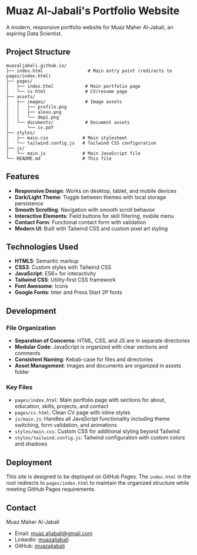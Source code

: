 # Muaz Al-Jabali's Portfolio Website

A modern, responsive portfolio website for Muaz Maher Al-Jabali, an aspiring Data Scientist.

## Project Structure

```
muazaljabali.github.io/
├── index.html                 # Main entry point (redirects to pages/index.html)
├── pages/
│   ├── index.html            # Main portfolio page
│   └── cv.html               # CV/resume page
├── assets/
│   ├── images/               # Image assets
│   │   ├── profile.png
│   │   ├── alexu.png
│   │   └── depi.png
│   └── documents/            # Document assets
│       └── cv.pdf
├── styles/
│   ├── main.css             # Main stylesheet
│   └── tailwind.config.js   # Tailwind CSS configuration
├── js/
│   └── main.js              # Main JavaScript file
└── README.md                # This file
```

## Features

- **Responsive Design**: Works on desktop, tablet, and mobile devices
- **Dark/Light Theme**: Toggle between themes with local storage persistence
- **Smooth Scrolling**: Navigation with smooth scroll behavior
- **Interactive Elements**: Field buttons for skill filtering, mobile menu
- **Contact Form**: Functional contact form with validation
- **Modern UI**: Built with Tailwind CSS and custom pixel art styling

## Technologies Used

- **HTML5**: Semantic markup
- **CSS3**: Custom styles with Tailwind CSS
- **JavaScript**: ES6+ for interactivity
- **Tailwind CSS**: Utility-first CSS framework
- **Font Awesome**: Icons
- **Google Fonts**: Inter and Press Start 2P fonts

## Development

### File Organization

- **Separation of Concerns**: HTML, CSS, and JS are in separate directories
- **Modular Code**: JavaScript is organized with clear sections and comments
- **Consistent Naming**: Kebab-case for files and directories
- **Asset Management**: Images and documents are organized in assets folder

### Key Files

- `pages/index.html`: Main portfolio page with sections for about, education, skills, projects, and contact
- `pages/cv.html`: Clean CV page with inline styles
- `js/main.js`: Handles all JavaScript functionality including theme switching, form validation, and animations
- `styles/main.css`: Custom CSS for additional styling beyond Tailwind
- `styles/tailwind.config.js`: Tailwind configuration with custom colors and shadows

## Deployment

This site is designed to be deployed on GitHub Pages. The `index.html` in the root redirects to `pages/index.html` to maintain the organized structure while meeting GitHub Pages requirements.

## Contact

Muaz Maher Al-Jabali
- Email: muaz.aljabali@gmail.com
- LinkedIn: [muazaljabali](https://www.linkedin.com/in/muazaljabali/)
- GitHub: [muazaljabali](https://github.com/muazaljabali)

